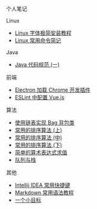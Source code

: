 
个人笔记


Linux
- [Linux 字体极简安装教程](https://github.com/igaozp/notes/blob/master/Linux%20%E5%AD%97%E4%BD%93%E6%9E%81%E7%AE%80%E5%AE%89%E8%A3%85%E6%95%99%E7%A8%8B.md)
- [Linux 常用命令简记](https://github.com/igaozp/notes/blob/master/Linux%20%E5%B8%B8%E7%94%A8%E5%91%BD%E4%BB%A4%E7%AE%80%E8%AE%B0.md)

Java
- [Java 代码规范 (一)](https://github.com/igaozp/notes/blob/master/Java/Java%20%E4%BB%A3%E7%A0%81%E8%A7%84%E8%8C%83%20(%E4%B8%80)%20.md)

前端
- [Electron 加载 Chrome 开发插件](https://github.com/igaozp/notes/blob/master/Electron%20%E5%8A%A0%E8%BD%BD%20Chrome%20%E5%BC%80%E5%8F%91%E6%8F%92%E4%BB%B6.md)
- [ESLint 中配置 Vue.js](https://github.com/igaozp/notes/blob/master/ESLint%20%E4%B8%AD%E9%85%8D%E7%BD%AE%20Vue.js.md)

算法
- [使用链表实现 Bag 背包类](https://github.com/igaozp/notes/blob/master/%E4%BD%BF%E7%94%A8%E9%93%BE%E8%A1%A8%E5%AE%9E%E7%8E%B0%20Bag%20%E8%83%8C%E5%8C%85%E7%B1%BB.md)
- [常用的排序算法 (上)](https://github.com/igaozp/notes/blob/master/%E5%B8%B8%E7%94%A8%E7%9A%84%E6%8E%92%E5%BA%8F%E7%AE%97%E6%B3%95%20(%E4%B8%8A)%20.md)
- [常用的排序算法 (中)](https://github.com/igaozp/notes/blob/master/%E5%B8%B8%E7%94%A8%E7%9A%84%E6%8E%92%E5%BA%8F%E7%AE%97%E6%B3%95%20(%E4%B8%AD).md)
- [常用的排序算法 (下)](https://github.com/igaozp/notes/blob/master/%E5%B8%B8%E7%94%A8%E7%9A%84%E6%8E%92%E5%BA%8F%E7%AE%97%E6%B3%95%20(%E4%B8%8B).md)
- [简单的算术表达式求值](https://github.com/igaozp/notes/blob/master/%E7%AE%80%E5%8D%95%E7%9A%84%E7%AE%97%E6%9C%AF%E8%A1%A8%E8%BE%BE%E5%BC%8F%E6%B1%82%E5%80%BC.md)
- [队列与栈](https://github.com/igaozp/notes/blob/master/%E9%98%9F%E5%88%97%E4%B8%8E%E6%A0%88.md)

其他
- [Intellij IDEA 常用快捷键](https://github.com/igaozp/notes/blob/master/Intellij%20IDEA%20%E5%B8%B8%E7%94%A8%E5%BF%AB%E6%8D%B7%E9%94%AE.md)
- [Markdown 常用语法教程](https://github.com/igaozp/notes/blob/master/Markdown%20%E5%B8%B8%E7%94%A8%E8%AF%AD%E6%B3%95%E6%95%99%E7%A8%8B.md)
- [一个小目标](https://github.com/igaozp/notes/blob/master/%E5%85%B6%E4%BB%96/%E4%B8%80%E4%B8%AA%E5%B0%8F%E7%9B%AE%E6%A0%87.md)
